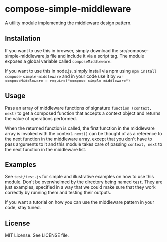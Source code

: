 # compose-simple-middleware

A utility module implementing the middleware design pattern.

## Installation

If you want to use this in browser, simply download the src/compose-simple-middleware.js file and include it via
a script tag. The module exposes a global variable called `composeMiddleware`.

If you want to use this in node.js, simply install via npm using `npm install compose-simple-middleware` and in
your code use it by `var composeMiddleware = require("compose-simple-middleware")`

## Usage

Pass an array of middleware functions of signature `function (context, next)` to get a composed function that accepts
a context object and returns the value of operations performed.

When the returned function is called, the first function in the middleware array is invoked with the context. 
`next()` can be thought of as a reference to the next function in the middleware array, except that you don't
have to pass arguments to it and this module takes care of passing `context, next` to the next function in
the middleware list.

## Examples

See `test/test.js` for simple and illustrative examples on how to use this module. Don't be overwhelmed by the 
directory being named `test`. They are just examples, specified in a way that we could make sure that they work
correctly by running them and testing their outputs.

If you want a tutorial on how you can use the middleware pattern in your code, stay tuned.

## License

MIT License. See LICENSE file.